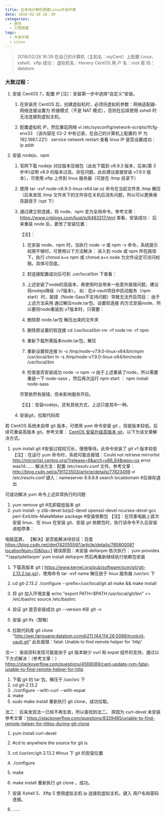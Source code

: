 ```yaml
---
title: 在本地计算机搭建Linux开发环境
date: 2018-02-28 16：39
categories:
  - 原创
  - 工程搭建
tags:
  - 开发环境
  - Linux
---
```


> 2018/02/28 16:39 在自己的计算机（主机名：myCent）上配置 Linux、xshell、xftp 成功：
> 虚拟机名：Henery CentOS
> 用 户 名：root
> 密 码：datatom

### 大致过程：

1.  安装 CentOS 7，配置 IP
    [注]：安装第一步中选择“自定义”安装。

    1. 在安装完 CentOS 后，创建虚拟机时，必须将虚拟机参数：网络适配器-网络连接设置为 桥接模式（不是 NAT 模式），否则在后续使用 xshell 时无法连接到虚拟主机。

    2. 配置虚拟机 IP，然后重启网络
       vi /etc/sysconfig/network-scripts/ifcfg-ens33
       （该内容在 02-2 中有记录，在自己的计算机上配置的 IP 为 192.168.1.221）
       service network restart
       查看 linux IP 是否设置成功：
       ip addr

2.  安装 nodejs、npm

    1. 官网下载 nodejs 对应版本压缩包（此处下载到 v8.9.3 版本，后来(第 3 步中)证明 v8.9 的版本过高，存在问题，此处建议直接安装 v7.9.0 版本），可使用 xftp 上传到 linux 服务器（可放在
       /tmp 目录下）

    1. 使用 tar -xvf node-v8.9.3-linux-x64.tar.xz 命令在当前文件夹 /tmp 解压（后来发现 /tmp 文件夹下的文件存在关机后消失问题，所以可以更换保存路径于 /opt 下）

    1. 通过建立软连接，将 node、npm 变为全局命令。参考文章：https://www.cnblogs.com/liuqi/p/6483317.html
       查看，安装成功：
       后来重装 node 后，更改了安装位置：

       【注】：

       1. 在安装 node、npm 时，当执行 node -v 或 npm -v 命令，系统提示权限不够时，可使用以下方法解决：
          进入到 node 或 npm 所在路径下，执行 chmod a+x npm 或 chmod a+x node 为文件设定可访问权限。具体可百度。
       2. 软连接配置成功后可到 .usr/local/bin 下查看：


        3. 上述安装了node的高版本，再使用时会带来一些意外报错问题，建议将nodejs降级（v7版本）。
            如：在d-vault项目中启动服务（npm start）时，报错（Node-Sass不支持问题）导致无法开启项目：
         由于上述方法采用 通过解压node.tar包、设置软连接 的方式安装node，所以要将node重装到 v7版本时，只需要：
        1. 删除原 node.tar包 解压出来的文件夹
        2. 删除原设置的软连接
            cd /usr/local/bin
            rm -rf node
            rm -rf npm
        3. 重新下载所需版本node.tar包，解压
        4. 重新设置软连接
            ln -s /tmp/node-v7.9.0-linux-x64/bin/npm /usr/local/bin
            ln -s /tmp/node-v7.9.0-linux-x64/bin/node /usr/local/bin
        5. 检查是否安装成功
            node -v
            npm -v
        由于上述重装了node，所以需要重装一下 node-sass ，然后再次运行 npm start ：
            npm install node-sass


        尽管依然有报错，但未影响服务开启。

        【注】：安装nodejs，还有其他方式，上述只是其中一种。


    1. 安装git，拉取代码库

若 CentOS 系统未自带 git 版本，可使用 yum 命令安装 git ，但是版本较低。后续可重装高版本 git。参考文章：
[CentOS 安装升级高版本 git](http://blog.csdn.net/lianxiaopang/article/details/78501569)，以下为该文章解决方式。

1.  yum install git #安装过程较冗长，慢慢等待。此命令安装了 git v1 版本较低
    【注】：在运行 yum 命令时，系统可能会报错：Could not retrieve mirrorlist http://mirrorlist.centos.org/?release=6&arch=x86_64&repo=os error was14:......
    解决方法：配置 /etc/resolv.conf 文件。参考文章：http://blog.csdn.net/a791123503/article/details/77823498
    vi /etc/resolv.conf
    键入：nameserver 8.8.8.8
    search localdomain #后保存退出

可成功解决 yum 命令上述异常执行的问题

1.  yum remove git #先卸载低版本 git
2.  yum install -y zlib-devel bzip2-devel openssl-devel ncurses-devel gcc perl-ExtUtils-MakeMaker package #安装依赖包
    【注】：在同事电脑上首次安装 linux、在 linux 在安装 git、安装 git 依赖包时，执行该命令不久后安装进程停滞：

电脑蓝屏。
【解决】是否能解决待验证：百度 https://blog.csdn.net/dmt742055597/article/details/78580008?locationNum=10&fps=1
错误原因：未安装 deltarpm
依次执行：
yum provides '\*/applydeltarpm'
yum install deltarpm
然后再重新继续执行依赖包安装

1.  下载高版本 git ( https://www.kernel.org/pub/software/scm/git/git-2.13.2.tar.gz)，使用命令 tar -xvf name 解压放于 linux 服务器 /usr/src 下
2.  cd git-2.13.2
    ./configure --prefix=/usr/local/git all
    make && make install
3.  将 git 加入环境变量
    echo "export PATH=\$PATH:/usr/local/git/bin" >> /etc/bashrc
    source /etc/bashrc
4.  验证 git 是否安装成功
    git --version #非 git -v

5.  安装 git lfs（暂略）
6.  拉取代码库
    git clone "http://wei.fanguang:datatom.com@211.144.114.26:5088/trunk/d-vault.git"
    此处报错：fatal: Unable to find remote helper for 'http'

法一：
查阅资料发现可能是由于 git 版本缺少 curl 和 expat 组件的支持，通过以下方式解决：（参考文章：）  
 https://stackoverflow.com/questions/4569089/cant-update-rvm-fatal-unable-to-find-remote-helper-for-http

1.  下载 git 的 tar 包，解压于 /usr/src 下
2.  cd git-2.13.2
3.  ./configure --with-curl --with-expat
4.  make
5.  sudo make install
    重新执行 git clone，成功拉取。

法二：
后来发现法一已经不再生效，所以查找到法二。
原因为 curl-devel 未安装
参考文章：https://stackoverflow.com/questions/8329485/unable-to-find-remote-helper-for-https-during-git-clone

1.  yum install curl-devel
2.  #cd to anywhere the source for git is
3.  cd /usr/src/git-2.13.2 #linux 下 git 的安装位置
4.  ./configure
5.  make
6.  make install
    重新执行 git clone ，成功。

7.  安装 Xshell 5、Xftp 5
    使用虚拟主机 ip 连接到虚拟主机，键入 用户名和密码 连接。

8.  ......

